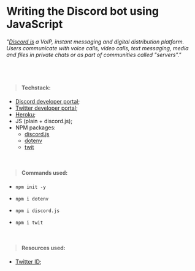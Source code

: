 # Writing the Discord bot using JavaScript

###### "[Discord is](https://bit.ly/3J4hbKc) a VoIP, instant messaging and digital distribution platform. Users communicate with voice calls, video calls, text messaging, media and files in private chats or as part of communities called "servers"."
<br>

>#### Techstack:
* [Discord developer portal](https://discord.com/developers/applications);
* [Twitter developer portal](https://developer.twitter.com/en/portal);
* [Heroku](https://developer.twitter.com/en/portal);
* JS (plain + discord.js);
* NPM packages:
  * [discord.js](https://www.npmjs.com/package/discord.js)
  * [dotenv](https://www.npmjs.com/package/dotenv)
  * [twit](https://www.npmjs.com/package/twit)

<br>

>#### Commands used:

* `npm init -y`

* `npm i dotenv`

* `npm i discord.js`

* `npm i twit`

<br>

>#### Resources used:
* [Twitter ID](https://tweeterid.com/);
